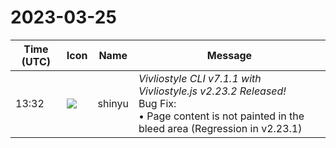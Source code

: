# 2023-03-25

|Time (UTC)|Icon|Name|Message|
|---|---|---|---|
|13:32|![](https://avatars.slack-edge.com/2018-04-27/354445776386_e258f5ed5ba887b08668_72.jpg)|shinyu|*Vivliostyle CLI v7.1.1 with Vivliostyle.js v2.23.2 Released!*<br>Bug Fix:<br>• Page content is not painted in the bleed area (Regression in v2.23.1)|
